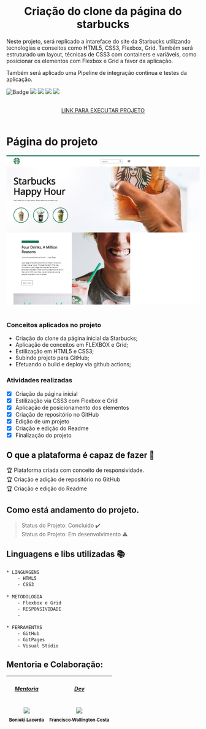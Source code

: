 <div align="center">
    <h1>Criação do clone da página do starbucks</h1>
</div>

Neste projeto, será replicado a intareface do site da Starbucks utilizando tecnologias e conseitos como HTML5, CSS3, Flexbox, Grid. Também será estruturado um layout, técnicas de CSS3 com containers e variáveis, como posicionar os elementos com Flexbox e Grid a favor da aplicação.

Também será aplicado uma Pipeline de integração continua e testes da aplicação.


![Badge](https://img.shields.io/static/v1?label=css3&message=linguagem&color=blue&style=for-the-badge&logo=CSS3)
<img src="https://img.shields.io/static/v1?label=HTML5&message=linguagem&color=green&style=for-the-badge&logo=HTML5"/>
<img src="https://img.shields.io/static/v1?label=flexbox&message=metodologia&color=yellow&style=for-the-badge&logo=Flexbox"/>
<img src="https://img.shields.io/static/v1?label=Github&message=plataforma&color=orange&style=for-the-badge&logo=GITHUB"/>
<img src="https://img.shields.io/static/v1?label=visualstudio&message=plataforma&color=blue&style=for-the-badge&logo=VISUALSTUDIO"/>

</br>
<div align="center">
    <a href="https://wellington197.github.io/Clone_Starbucks/" height="95px" width="440px">LINK PARA EXECUTAR PROJETO
    </a>
</div></br>

<h1>Página do projeto</h1>
<img src="./assets/images/images02.PNG"/></br></br>


### Conceitos aplicados no projeto
- Criação do clone da página inicial da Starbucks;
- Aplicação de conceitos em FLEXBOX e Grid;
- Estilização em HTML5 e CSS3;
- Subindo projeto para GitHub;
- Efetuando o build e deploy via github actions;

### Atividades realizadas 

- [X] Criação da página inicial
- [X] Estilização via CSS3 com Flexbox e Grid
- [X] Aplicação de posicionamento dos elementos
- [X] Criação de repositório no GitHub
- [X] Edição de um projeto
- [X] Criação e edição do Readme
- [X] Finalização do projeto

## O que a plataforma é capaz de fazer :checkered_flag:

:trophy: Plataforma criada com conceito de responsividade.</br>
:trophy: Criação e adição de repositório no GitHub</br>
:trophy: Criação e edição do Readme</br>


## Como está andamento do projeto.

> Status do Projeto: Concluido :heavy_check_mark:</br>
> Status do Projeto: Em desenvolvimento :warning:

## Linguagens e libs utilizadas :books:
    * LINGUAGENS
        - HTML5
        - CSS3

    * METODOLOGIA
        - Flexbox e Grid
        - RESPONSIVIDADE
        - 

    * FERRAMENTAS
        - GitHub
        - GitPages
        - Visual Stúdio

## Mentoria e Colaboração:

[<h5>Mentoria</h5><br><img src="https://avatars.githubusercontent.com/u/459858?v=4" width=115 > <br> <sub>Bonieki Lacerda</sub>](https://github.com/bonieky) |[<h5>Dev</h5><br><img src="https://avatars0.githubusercontent.com/u/46049384?s=400&u=5ffc9ececdad90da42baa09e1892f037e800e0db&v=4" width=115 > <br> <sub> Francisco Wellington Costa </sub>](https://github.com/wellington197) |
| :---: | :---: | 